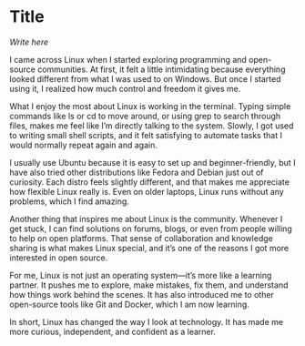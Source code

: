 # Title

*Write here*

I came across Linux when I started exploring programming and open-source communities. At first, it felt a little intimidating because everything looked different from what I was used to on Windows. But once I started using it, I realized how much control and freedom it gives me.

What I enjoy the most about Linux is working in the terminal. Typing simple commands like ls or cd to move around, or using grep to search through files, makes me feel like I’m directly talking to the system. Slowly, I got used to writing small shell scripts, and it felt satisfying to automate tasks that I would normally repeat again and again.

I usually use Ubuntu because it is easy to set up and beginner-friendly, but I have also tried other distributions like Fedora and Debian just out of curiosity. Each distro feels slightly different, and that makes me appreciate how flexible Linux really is. Even on older laptops, Linux runs without any problems, which I find amazing.

Another thing that inspires me about Linux is the community. Whenever I get stuck, I can find solutions on forums, blogs, or even from people willing to help on open platforms. That sense of collaboration and knowledge sharing is what makes Linux special, and it’s one of the reasons I got more interested in open source.

For me, Linux is not just an operating system—it’s more like a learning partner. It pushes me to explore, make mistakes, fix them, and understand how things work behind the scenes. It has also introduced me to other open-source tools like Git and Docker, which I am now learning.

In short, Linux has changed the way I look at technology. It has made me more curious, independent, and confident as a learner.